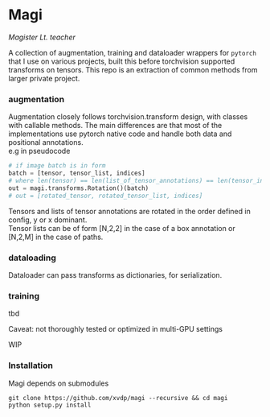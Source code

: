 # Magi
*Magister Lt. teacher*

A collection of augmentation, training and dataloader wrappers for `pytorch` that I use on various projects, built this before torchvision supported transforms on tensors. This repo is an extraction of common methods from larger private project.


### augmentation
Augmentation closely follows torchvision.transform design, with classes with callable methods. The main differences are that most of the implementations use pytorch native code and handle both data and positional annotations. <br> e.g in pseudocode <br>
```python
# if image batch is in form
batch = [tensor, tensor_list, indices]
# where len(tensor) == len(list_of_tensor_annotations) == len(tensor_indices) == N, size of batch
out = magi.transforms.Rotation()(batch)
# out = [rotated_tensor, rotated_tensor_list, indices]
```
Tensors and lists of tensor annotations are rotated in the order defined in config, y or x dominant. <br>
Tensor lists can be of form [N,2,2] in the case of a box annotation or [N,2,M] in the case of paths.



### dataloading
Dataloader can pass transforms as dictionaries, for serialization.

### training
tbd


Caveat: not thoroughly tested or optimized in multi-GPU settings


WIP
### Installation
Magi depends on submodules
```
git clone https://github.com/xvdp/magi --recursive && cd magi
python setup.py install
```
